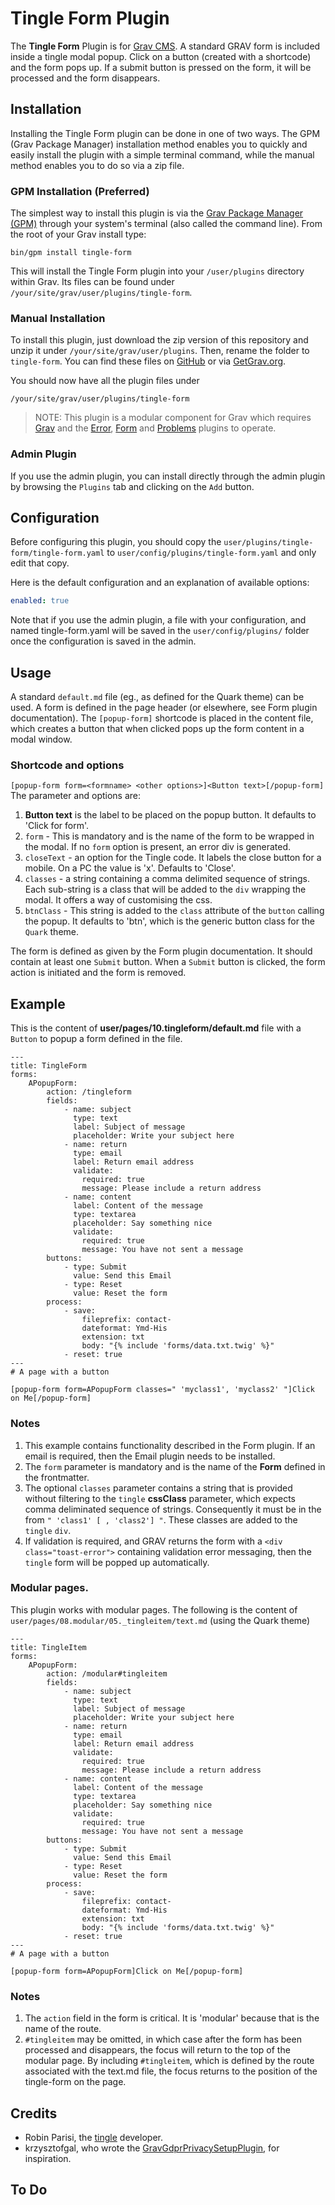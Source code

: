 # Tingle Form Plugin

The **Tingle Form** Plugin is for [Grav CMS](http://github.com/getgrav/grav). A standard GRAV form is included inside a tingle modal popup. Click on a button (created with a shortcode) and the form pops up. If a submit button is pressed on the form, it will be processed and the form disappears.

## Installation

Installing the Tingle Form plugin can be done in one of two ways. The GPM (Grav Package Manager) installation method enables you to quickly and easily install the plugin with a simple terminal command, while the manual method enables you to do so via a zip file.

### GPM Installation (Preferred)

The simplest way to install this plugin is via the [Grav Package Manager (GPM)](http://learn.getgrav.org/advanced/grav-gpm) through your system's terminal (also called the command line).  From the root of your Grav install type:

    bin/gpm install tingle-form

This will install the Tingle Form plugin into your `/user/plugins` directory within Grav. Its files can be found under `/your/site/grav/user/plugins/tingle-form`.

### Manual Installation

To install this plugin, just download the zip version of this repository and unzip it under `/your/site/grav/user/plugins`. Then, rename the folder to `tingle-form`. You can find these files on [GitHub](https://github.com/finanalyst/grav-plugin-tingle-form) or via [GetGrav.org](http://getgrav.org/downloads/plugins#extras).

You should now have all the plugin files under

    /your/site/grav/user/plugins/tingle-form

> NOTE: This plugin is a modular component for Grav which requires [Grav](http://github.com/getgrav/grav) and the [Error](https://github.com/getgrav/grav-plugin-error), [Form](https://github.com/getgrav/grav-plugin-form) and [Problems](https://github.com/getgrav/grav-plugin-problems) plugins to operate.

### Admin Plugin

If you use the admin plugin, you can install directly through the admin plugin by browsing the `Plugins` tab and clicking on the `Add` button.

## Configuration

Before configuring this plugin, you should copy the `user/plugins/tingle-form/tingle-form.yaml` to `user/config/plugins/tingle-form.yaml` and only edit that copy.

Here is the default configuration and an explanation of available options:

```yaml
enabled: true
```

Note that if you use the admin plugin, a file with your configuration, and named tingle-form.yaml will be saved in the `user/config/plugins/` folder once the configuration is saved in the admin.

## Usage

A standard `default.md` file (eg., as defined for the Quark theme) can be used. A form is defined in the page header (or elsewhere, see Form plugin documentation). The `[popup-form]` shortcode is placed in the content file, which creates a button that when clicked pops up the form content in a modal window.

### Shortcode and options
`[popup-form form=<formname> <other options>]<Button text>[/popup-form]`  
The parameter and options are:
1. **Button text** is the label to be placed on the popup button. It defaults to 'Click for form'.
1. `form` - This is mandatory and is the name of the form to be wrapped in the modal. If no `form` option is present, an error div is generated.
1. `closeText` - an option for the Tingle code. It labels the close button for a mobile. On a PC the value is 'x'. Defaults to 'Close'.
1.  `classes` - a string containing a comma delimited sequence of strings. Each sub-string is a class that will be added to the `div` wrapping the modal. It offers a way of customising the css.
1. `btnClass` - This string is added to the `class` attribute of the `button` calling the popup. It defaults to 'btn', which is the generic button class for the `Quark` theme.

The form is defined as given by the Form plugin documentation. It should contain at least one `Submit` button. When a `Submit` button is clicked, the form action is initiated and the form is removed.

## Example
This is the content of **user/pages/10.tingleform/default.md** file with a `Button` to popup a form defined in the file.
```
---
title: TingleForm
forms:
    APopupForm:
        action: /tingleform
        fields:
            - name: subject
              type: text
              label: Subject of message
              placeholder: Write your subject here
            - name: return
              type: email
              label: Return email address
              validate:
                required: true
                message: Please include a return address
            - name: content
              label: Content of the message
              type: textarea
              placeholder: Say something nice
              validate:
                required: true
                message: You have not sent a message
        buttons:
            - type: Submit
              value: Send this Email
            - type: Reset
              value: Reset the form
        process:
            - save:
                fileprefix: contact-
                dateformat: Ymd-His
                extension: txt
                body: "{% include 'forms/data.txt.twig' %}"
            - reset: true
---
# A page with a button

[popup-form form=APopupForm classes=" 'myclass1', 'myclass2' "]Click on Me[/popup-form]

```
### Notes

1. This example contains functionality described in the Form plugin. If an email is required, then the Email plugin needs to be installed.
1. The `form` parameter is mandatory and is the name of the **Form** defined in the frontmatter.
1. The optional `classes` parameter contains a string that is provided without filtering to the `tingle` **cssClass** parameter, which expects comma deliminated sequence of strings. Consequently it must be in the from `" 'class1' [ , 'class2'] "`. These classes are added to the `tingle` `div`.
1. If validation is required, and GRAV returns the form with a `<div class="toast-error">` containing validation error messaging, then the `tingle` form will be popped up automatically.

### Modular pages.

This plugin works with modular pages. The following is the content of `user/pages/08.modular/05._tingleitem/text.md` (using the Quark theme)
```
---
title: TingleItem
forms:
    APopupForm:
        action: /modular#tingleitem
        fields:
            - name: subject
              type: text
              label: Subject of message
              placeholder: Write your subject here
            - name: return
              type: email
              label: Return email address
              validate:
                required: true
                message: Please include a return address
            - name: content
              label: Content of the message
              type: textarea
              placeholder: Say something nice
              validate:
                required: true
                message: You have not sent a message
        buttons:
            - type: Submit
              value: Send this Email
            - type: Reset
              value: Reset the form
        process:
            - save:
                fileprefix: contact-
                dateformat: Ymd-His
                extension: txt
                body: "{% include 'forms/data.txt.twig' %}"
            - reset: true
---
# A page with a button

[popup-form form=APopupForm]Click on Me[/popup-form]
```
### Notes
1. The `action` field in the form is critical. It is 'modular' because that is the name of the route.
1. `#tingleitem` may be omitted, in which case after the form has been processed and disappears, the focus will return to the top of the modular page. By including `#tingleitem`, which is defined by the route associated with the text.md file, the focus returns to the position of the tingle-form on the page.

## Credits

- Robin Parisi, the [tingle](https://robinparisi.github.io/tingle/) developer.
- krzysztofgal, who wrote the [GravGdprPrivacySetupPlugin](https://github.com/krzysztofgal/GravGdprPrivacySetupPlugin), for inspiration.

## To Do
